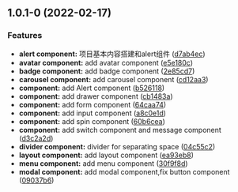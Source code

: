 ## 1.0.1-0 (2022-02-17)


### Features

* **alert component:** 项目基本内容搭建和alert组件 ([d7ab4ec](https://github.com/Oc1S/NeonUI/commit/d7ab4ec4e5821f0633559f1f8474964aa08c4fe3))
* **avatar component:** add avatar component ([e5e180c](https://github.com/Oc1S/NeonUI/commit/e5e180c2c4e74c0228a6e5ac07958783522dba7a))
* **badge component:** add badge component ([2e85cd7](https://github.com/Oc1S/NeonUI/commit/2e85cd79a45fe5a1f84475d4269b25decb2dbb55))
* **carousel component:** add carousel component ([cd12aa3](https://github.com/Oc1S/NeonUI/commit/cd12aa3862377816e502eaa0ac20aeee6a165edf))
* **component:** add Alert component ([b526118](https://github.com/Oc1S/NeonUI/commit/b526118f0bd33d29195cd7534ede6e9e2cb4dcea))
* **component:** add drawer component ([cb1483a](https://github.com/Oc1S/NeonUI/commit/cb1483ab62df5a4bc34dd56f45a87f8617932236))
* **component:** add form component ([64caa74](https://github.com/Oc1S/NeonUI/commit/64caa7480a0d82b8c393804e8365e806560d24f4))
* **component:** add input component ([a8c0e1d](https://github.com/Oc1S/NeonUI/commit/a8c0e1d0601fb0dff1046a60b79bf9c79027680a))
* **component:** add spin component ([60b6cea](https://github.com/Oc1S/NeonUI/commit/60b6ceabe672737c280bc51abe0e22ba0e4d6475))
* **component:** add switch component and message component ([d3c2a2d](https://github.com/Oc1S/NeonUI/commit/d3c2a2d16a4a8c7729b1a0dbedf740b0352393e0))
* **divider component:** divider for separating space ([04c55c2](https://github.com/Oc1S/NeonUI/commit/04c55c2e878fadd18f6cd24d213273cdd5264662))
* **layout component:** add layout component ([ea93eb8](https://github.com/Oc1S/NeonUI/commit/ea93eb8a179275d8fa5d552dbeb206a4ceaaa62f))
* **menu component:** add menu component ([30f9f8d](https://github.com/Oc1S/NeonUI/commit/30f9f8d998bd90e05a929bab6ea6b2303a745e7a))
* **modal component:** add modal component,fix button component ([09037b6](https://github.com/Oc1S/NeonUI/commit/09037b698333dc5dbb2406f9eea4118ea5964fe3))



